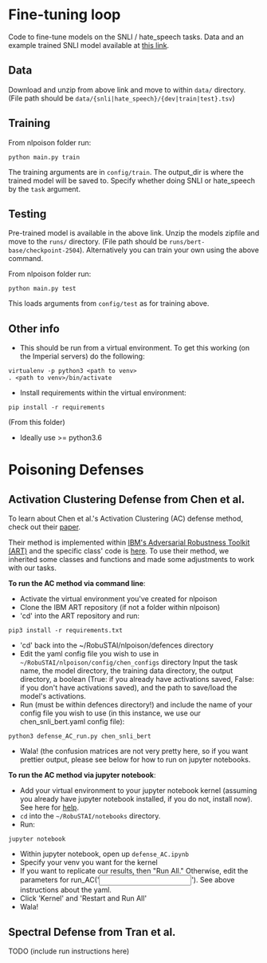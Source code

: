 # Fine-tuning loop

Code to fine-tune models on the SNLI / hate_speech tasks. Data and an example trained SNLI model available at [this link](https://drive.google.com/drive/folders/1er4wgy6XJxI9AA5Ccb0ESYihwYT82rYc?usp=sharing).

## Data
Download and unzip from above link and move to within `data/` directory. (File path should be `data/{snli|hate_speech}/{dev|train|test}.tsv`)

## Training

From nlpoison folder run: 
```
python main.py train
```

The training arguments are in ```config/train```. The output_dir is where the trained model will be saved to. Specify whether doing SNLI or hate_speech by the ```task``` argument.

## Testing

Pre-trained model is available in the above link. Unzip the models zipfile and move to the `runs/` directory. (File path should be `runs/bert-base/checkpoint-2504`). Alternatively you can train your own using the above command.

From nlpoison folder run: 
```
python main.py test
```
This loads arguments from ```config/test``` as for training above.

## Other info

- This should be run from a virtual environment. To get this working (on the Imperial servers) do the following:

```
virtualenv -p python3 <path to venv>
. <path to venv>/bin/activate
```

- Install requirements within the virtual environment:

```
pip install -r requirements
```
(From this folder)

- Ideally use >= python3.6

# Poisoning Defenses
## Activation Clustering Defense from Chen et al.
To learn about Chen et al.'s Activation Clustering (AC) defense method, check out their [paper](https://arxiv.org/abs/1811.03728).

Their method is implemented within [IBM's Adversarial Robustness Toolkit (ART)](https://github.com/Trusted-AI/adversarial-robustness-toolbox) and the specific class' code is [here](https://github.com/Trusted-AI/adversarial-robustness-toolbox/blob/c311a4b26f16fc17487ad35e143b88a15d9df8e6/art/defences/detector/poison/activation_defence.py).
To use their method, we inherited some classes and functions and made some adjustments to work with our tasks.

**To run the AC method via command line**:
- Activate the virtual environment you've created for nlpoison
- Clone the IBM ART repository (if not a folder within nlpoison)
- 'cd' into the ART repository and run:
```
pip3 install -r requirements.txt
```
- 'cd' back into the ~/RobuSTAI/nlpoison/defences directory
- Edit the yaml config file you wish to use in ```~/RobuSTAI/nlpoison/config/chen_configs``` directory 
  Input the task name, the model directory, 
  the training data directory, the output directory, a boolean (True: if you already have activations saved, False: if you don't have activations saved), and the path to save/load the model's activations.
- Run (must be within defences directory!) and include the name of your config file you wish to use (in this instance, we use our chen_snli_bert.yaml config file):
```
python3 defense_AC_run.py chen_snli_bert
```
- Wala! (the confusion matrices are not very pretty here, so if you want prettier output, please see below for how to run on jupyter notebooks.

**To run the AC method via jupyter notebook**:
- Add your virtual environment to your jupyter notebook kernel (assuming you already have jupyter notebook installed, if you do not, install now). See here for [help](https://queirozf.com/entries/jupyter-kernels-how-to-add-change-remove).
- ```cd``` into the ```~/RobuSTAI/notebooks``` directory.
- Run:
```
jupyter notebook
```
- Within jupyter notebook, open up ```defense_AC.ipynb```
- Specify your venv you want for the kernel
- If you want to replicate our results, then "Run All." Otherwise, edit the parameters for run_AC('<input your config file name>'). See above instructions about the yaml.
- Click 'Kernel' and 'Restart and Run All'
- Wala!


## Spectral Defense from Tran et al.
TODO (include run instructions here)
